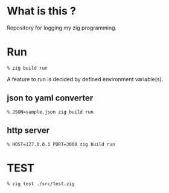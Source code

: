 # What is this ?

Repository for logging my zig programming.

# Run

```
% zig build run
```

A feature to run is decided by defined environment variable(s).

## json to yaml converter

```
% JSON=sample.json zig build run
```

## http server

```
% HOST=127.0.0.1 PORT=3000 zig build run
```

# TEST

```
% zig test ./src/test.zig
```

